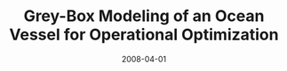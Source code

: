---
title: "Grey-Box Modeling of an Ocean Vessel for Operational Optimization"
date: "2008-04-01"
authors: ["L. Leifsson", "H. Saevarsdottir", "S. Sigurdsson", "A. Vesteinsson"]
publication_types: ["2"]
publication: "*Simulation Modelling Practice & Theory*"
doi: "10.1016/j.simpat.2008.03.006"
---